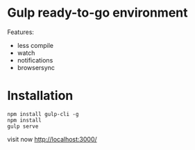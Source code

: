 # Gulp ready-to-go environment

Features:

 * less compile
 * watch
 * notifications
 * browsersync

# Installation

```
npm install gulp-cli -g
npm install
gulp serve
```

visit now [http://localhost:3000/](http://localhost:3000/)
